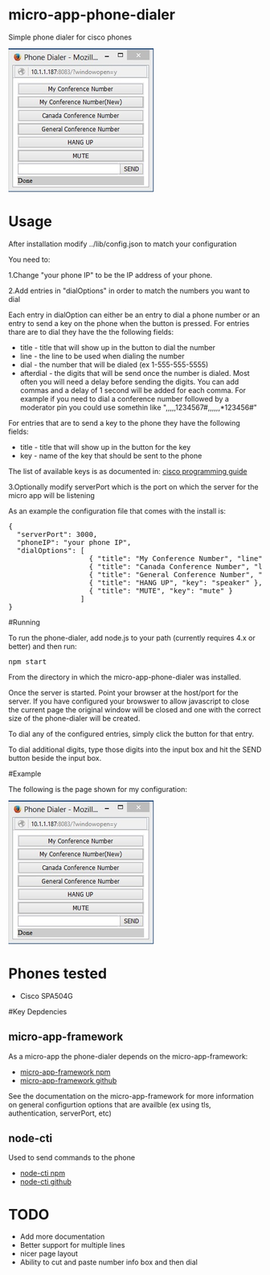 # micro-app-phone-dialer

Simple phone dialer for cisco phones

![sample phone-dialer page](https://raw.githubusercontent.com/mhdawson/micro-app-phone-dialer/master/pictures/phone-dialer-window.jpg)

# Usage

After installation modify ../lib/config.json to match your configuration

You need to:

1.Change "your phone IP" to be the IP address of your phone.

2.Add entries in "dialOptions" in order to match the numbers you want to dial

Each entry in dialOption can either be an entry to dial a phone number or an entry to
send a key on the phone when the button is pressed.  For entries thare are to
dial they have the the following fields:

* title - title that will show up in the button to dial the number
* line - the line to be used when dialing the number
* dial - the number that will be dialed (ex 1-555-555-5555)
* afterdial - the digits that will be send once the number is dialed.  Most often you will
  need a delay before sending the digits.  You can add commas and a delay of 1 second will
  be added for each comma.  For example if you need to dial a conference number followed by
  a moderator pin you could use somethin like ",,,,,1234567#,,,,,,*123456#"

For entries that are to send a key to the phone they have the following fields:


* title - title that will show up in the button for the key
* key - name of the key that should be sent to the phone

The list of available keys is as documented in: [cisco programming guide](http://www.cisco.com/c/en/us/td/docs/voice_ip_comm/cuipph/all_models/xsi/6_0/english/programming/guide/XSIbook.pdf)


3.Optionally modify serverPort which is the port on which the server for the micro
   app will be listening

As an example the configuration file that comes with the install is:

<PRE>
{
  "serverPort": 3000,
  "phoneIP": "your phone IP",
  "dialOptions": [
                   { "title": "My Conference Number", "line": 1, "dial": "1-555-555-5555", "afterdial": ",,,,,1234567#,,,,,,*123456#" },
                   { "title": "Canada Conference Number", "line": 1, "dial": "1-555-555-5555" },
                   { "title": "General Conference Number", "line": 1, "dial": "1-555-555-5555" },
                   { "title": "HANG UP", "key": "speaker" },
                   { "title": "MUTE", "key": "mute" }
                 ]
}
</PRE>

#Running

To run the phone-dialer, add node.js to your path (currently requires 4.x or better) and
then run:

<PRE>
npm start
</PRE>

From the directory in which the micro-app-phone-dialer was installed.

Once the server is started. Point your browser at the host/port for the server.
If you have configured your browswer to allow javascript to close the current page
the original window will be closed and one with the correct size of the phone-dialer
will be created.

To dial any of the configured entries, simply click the button for that entry.

To dial additional digits, type those digits into the input box and hit the
SEND button beside the input box.

#Example

The following is the page shown for my configuration:

![sample phone-dialer page](https://raw.githubusercontent.com/mhdawson/micro-app-phone-dialer/master/pictures/phone-dialer-window.jpg)

# Phones tested

* Cisco SPA504G

#Key Depdencies

## micro-app-framework
As a micro-app the phone-dialer depends on the micro-app-framework:

* [micro-app-framework npm](https://www.npmjs.com/package/micro-app-framework)
* [micro-app-framework github](https://github.com/mhdawson/micro-app-framework)

See the documentation on the micro-app-framework for more information on general
configurtion options that are availble (ex using tls, authentication, serverPort, etc)

## node-cti

Used to send commands to the phone

* [node-cti npm](https://www.npmjs.com/package/node-cti)
* [node-cti github](https://github.com/mhdawson/node-cti)

# TODO

* Add more documentation
* Better support for multiple lines
* nicer page layout
* Ability to cut and paste number info box and then dial
